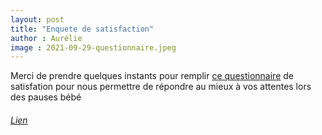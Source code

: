 ```yaml
---
layout: post
title: "Enquete de satisfaction"
author : Aurélie
image : 2021-09-29-questionnaire.jpeg
---
```


Merci de prendre quelques instants pour remplir <a href="https://app.evalandgo.com/s/index.php?id=JTk5aSU5QW4lOTclQUM%3D&a=JTk2byU5OGslOUMlQjE%3D">ce questionnaire</a> de satisfation pour nous permettre de répondre au mieux à vos attentes lors des pauses bébé
###### <a href="https://app.evalandgo.com/s/index.php?id=JTk5aSU5QW4lOTclQUM%3D&a=JTk2byU5OGslOUMlQjE%3D">Lien</a>